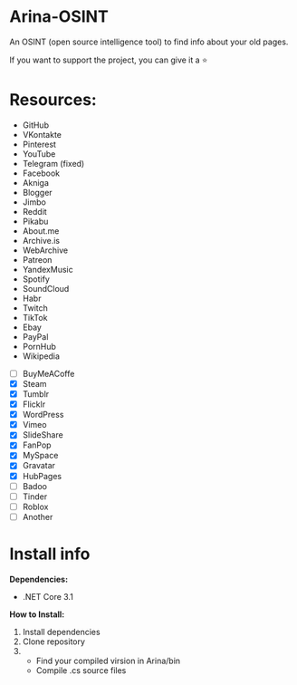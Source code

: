 # Arina-OSINT
An OSINT (open source intelligence tool) to find info about your old pages.

If you want to support the project, you can give it a ⭐

# Resources:
- GitHub
- VKontakte
- Pinterest
- YouTube
- Telegram (fixed)
- Facebook
- Akniga
- Blogger
- Jimbo
- Reddit
- Pikabu
- About.me
- Archive.is
- WebArchive
- Patreon
- YandexMusic
- Spotify
- SoundCloud
- Habr
- Twitch
- TikTok
- Ebay
- PayPal
- PornHub
- Wikipedia
- [ ] BuyMeACoffe
- [x] Steam
- [x] Tumblr
- [x] Flicklr
- [x] WordPress
- [x] Vimeo
- [x] SlideShare
- [x] FanPop
- [x] MySpace
- [x] Gravatar
- [x] HubPages
- [ ] Badoo
- [ ] Tinder
- [ ] Roblox
- [ ] Another

# Install info
**Dependencies:**
- .NET Core 3.1

**How to Install:**
1. Install dependencies
2. Clone repository
3. - Find your compiled virsion in Arina/bin 
   - Compile .cs source files
